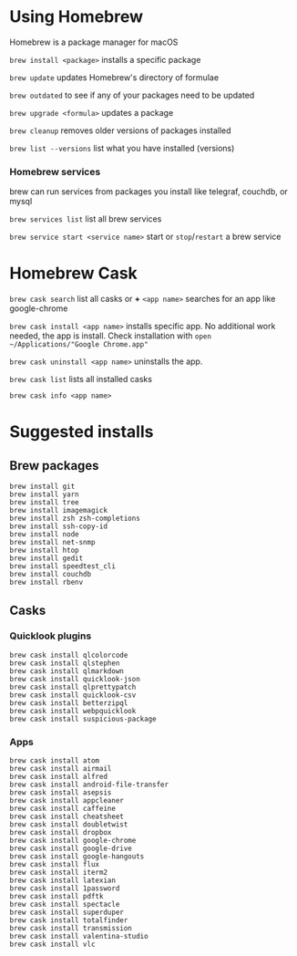 # Using Homebrew
Homebrew is a package manager for macOS

`brew install <package>` installs a specific package

`brew update` updates Homebrew's directory of formulae

`brew outdated` to see if any of your packages need to be updated

`brew upgrade <formula>` updates a package

`brew cleanup` removes older versions of packages installed

`brew list --versions` list what you have installed (versions)

### Homebrew services
brew can run services from packages you install like telegraf, couchdb, or mysql

`brew services list` list all brew services

`brew service start <service name>` start or `stop`/`restart` a brew service

# Homebrew Cask
`brew cask search` list all casks or **+** `<app name>` searches for an app like google-chrome

`brew cask install <app name>` installs specific app. No additional work needed, the app is install. Check installation with `open ~/Applications/"Google Chrome.app"`

`brew cask uninstall <app name>` uninstalls the app.

`brew cask list` lists all installed casks

`brew cask info <app name>`


# Suggested installs
## Brew packages
```
brew install git
brew install yarn
brew install tree
brew install imagemagick
brew install zsh zsh-completions
brew install ssh-copy-id
brew install node
brew install net-snmp
brew install htop
brew install gedit
brew install speedtest_cli
brew install couchdb
brew install rbenv
```

## Casks
### Quicklook plugins
```
brew cask install qlcolorcode
brew cask install qlstephen
brew cask install qlmarkdown
brew cask install quicklook-json
brew cask install qlprettypatch
brew cask install quicklook-csv
brew cask install betterzipql
brew cask install webpquicklook
brew cask install suspicious-package
```

### Apps
```
brew cask install atom
brew cask install airmail
brew cask install alfred
brew cask install android-file-transfer
brew cask install asepsis
brew cask install appcleaner
brew cask install caffeine
brew cask install cheatsheet
brew cask install doubletwist
brew cask install dropbox
brew cask install google-chrome
brew cask install google-drive
brew cask install google-hangouts
brew cask install flux
brew cask install iterm2
brew cask install latexian
brew cask install 1password
brew cask install pdftk
brew cask install spectacle
brew cask install superduper
brew cask install totalfinder
brew cask install transmission
brew cask install valentina-studio
brew cask install vlc
```
